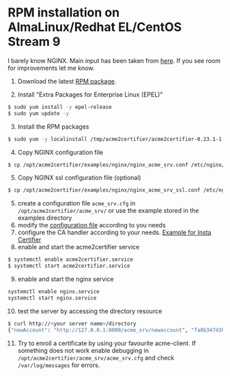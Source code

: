 <!-- markdownlint-disable  MD013 MD014 MD029 -->
<!-- wiki-title RPM installation on Alma Linux 9 -->
# RPM installation on AlmaLinux/Redhat EL/CentOS Stream 9

I barely know NGINX. Main input has been taken from [here](https://hostpresto.com/community/tutorials/how-to-serve-python-apps-using-uwsgi-and-nginx-on-centos-7/). If you see room for improvements let me know.

1. Download the latest [RPM package](https://github.com/grindsa/acme2certifier/releases).

2. Install "Extra Packages for Enterprise Linux (EPEL)"

```bash
$ sudo yum install -y epel-release
$ sudo yum update -y
```

3. Install the RPM packages

```bash
$ sudo yum -y localinstall /tmp/acme2certifier/acme2certifier-0.23.1-1.0.noarch.rpm
```

4. Copy NGINX configuration file

```bash
$ cp /opt/acme2certifier/examples/nginx/nginx_acme_srv.conf /etc/nginx/conf.d
```

5. Copy NGINX ssl configuration file (optional)

```bash
$ cp /opt/acme2certifier/examples/nginx/nginx_acme_srv_ssl.conf /etc/nginx/conf.d
```

5. create a configuration file `acme_srv.cfg` in `/opt/acme2certifier/acme_srv/` or use the example stored in the examples directory
6. modify the [configuration file](acme_srv.md) according to you needs
7. configure the CA handler according to your needs. [Example for Insta Certifier](certifier.md)
8. enable and start the acme2certifier service

```bash
$ systemctl enable acme2certifier.service
$ systemctl start acme2certifier.service
```

9. enable and start the nginx service

```bash
systemctl enable nginx.service
systemctl start nginx.service
```

10. test the server by accessing the directory resource

```bash
$ curl http://<your server name>/directory
{"newAccount": "http://127.0.0.1:8000/acme_srv/newaccount", "fa8b347d3849421ebc4b234205418805": "https://community.letsencrypt.org/t/adding-random-entries-to-the-directory/33417", "keyChange": "http://127.0.0.1:8000/acme_srv/key-change", "newNonce": "http://127.0.0.1:8000/acme_srv/newnonce", "meta": {"home": "https://github.com/grindsa/acme2certifier", "author": "grindsa <grindelsack@gmail.com>"}, "newOrder": "http://127.0.0.1:8000/acme_srv/neworders", "revokeCert": "http://127.0.0.1:8000/acme_srv/revokecert"}
```

11. Try to enroll a certificate by using your favourite acme-client. If something does not work enable debugging in `/opt/acme2certifier/acme_srv/acme_srv.cfg` and check `/var/log/messages` for errors.

